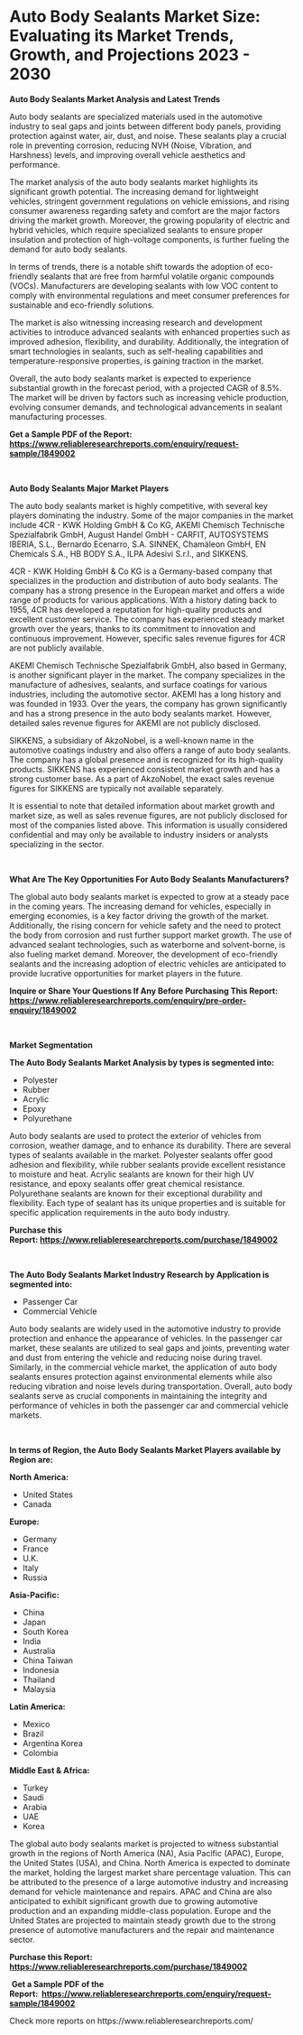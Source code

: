 <p><h1>Auto Body Sealants Market Size: Evaluating its Market Trends, Growth, and Projections 2023 - 2030</h1></p><p><strong>Auto Body Sealants Market Analysis and Latest Trends</strong></p>
<p><p>Auto body sealants are specialized materials used in the automotive industry to seal gaps and joints between different body panels, providing protection against water, air, dust, and noise. These sealants play a crucial role in preventing corrosion, reducing NVH (Noise, Vibration, and Harshness) levels, and improving overall vehicle aesthetics and performance.</p><p>The market analysis of the auto body sealants market highlights its significant growth potential. The increasing demand for lightweight vehicles, stringent government regulations on vehicle emissions, and rising consumer awareness regarding safety and comfort are the major factors driving the market growth. Moreover, the growing popularity of electric and hybrid vehicles, which require specialized sealants to ensure proper insulation and protection of high-voltage components, is further fueling the demand for auto body sealants.</p><p>In terms of trends, there is a notable shift towards the adoption of eco-friendly sealants that are free from harmful volatile organic compounds (VOCs). Manufacturers are developing sealants with low VOC content to comply with environmental regulations and meet consumer preferences for sustainable and eco-friendly solutions.</p><p>The market is also witnessing increasing research and development activities to introduce advanced sealants with enhanced properties such as improved adhesion, flexibility, and durability. Additionally, the integration of smart technologies in sealants, such as self-healing capabilities and temperature-responsive properties, is gaining traction in the market.</p><p>Overall, the auto body sealants market is expected to experience substantial growth in the forecast period, with a projected CAGR of 8.5%. The market will be driven by factors such as increasing vehicle production, evolving consumer demands, and technological advancements in sealant manufacturing processes.</p></p>
<p><strong>Get a Sample PDF of the Report:&nbsp; <a href="https://www.reliableresearchreports.com/enquiry/request-sample/1849002">https://www.reliableresearchreports.com/enquiry/request-sample/1849002</a></strong></p>
<p>&nbsp;</p>
<p><strong>Auto Body Sealants Major Market Players</strong></p>
<p><p>The auto body sealants market is highly competitive, with several key players dominating the industry. Some of the major companies in the market include 4CR - KWK Holding GmbH & Co KG, AKEMI Chemisch Technische Spezialfabrik GmbH, August Handel GmbH - CARFIT, AUTOSYSTEMS IBERIA, S.L., Bernardo Ecenarro, S.A. SINNEK, Chamäleon GmbH, EN Chemicals S.A., HB BODY S.A., ILPA Adesivi S.r.l., and SIKKENS.</p><p>4CR - KWK Holding GmbH & Co KG is a Germany-based company that specializes in the production and distribution of auto body sealants. The company has a strong presence in the European market and offers a wide range of products for various applications. With a history dating back to 1955, 4CR has developed a reputation for high-quality products and excellent customer service. The company has experienced steady market growth over the years, thanks to its commitment to innovation and continuous improvement. However, specific sales revenue figures for 4CR are not publicly available.</p><p>AKEMI Chemisch Technische Spezialfabrik GmbH, also based in Germany, is another significant player in the market. The company specializes in the manufacture of adhesives, sealants, and surface coatings for various industries, including the automotive sector. AKEMI has a long history and was founded in 1933. Over the years, the company has grown significantly and has a strong presence in the auto body sealants market. However, detailed sales revenue figures for AKEMI are not publicly disclosed.</p><p>SIKKENS, a subsidiary of AkzoNobel, is a well-known name in the automotive coatings industry and also offers a range of auto body sealants. The company has a global presence and is recognized for its high-quality products. SIKKENS has experienced consistent market growth and has a strong customer base. As a part of AkzoNobel, the exact sales revenue figures for SIKKENS are typically not available separately.</p><p>It is essential to note that detailed information about market growth and market size, as well as sales revenue figures, are not publicly disclosed for most of the companies listed above. This information is usually considered confidential and may only be available to industry insiders or analysts specializing in the sector.</p></p>
<p>&nbsp;</p>
<p><strong>What Are The Key Opportunities For Auto Body Sealants Manufacturers?</strong></p>
<p><p>The global auto body sealants market is expected to grow at a steady pace in the coming years. The increasing demand for vehicles, especially in emerging economies, is a key factor driving the growth of the market. Additionally, the rising concern for vehicle safety and the need to protect the body from corrosion and rust further support market growth. The use of advanced sealant technologies, such as waterborne and solvent-borne, is also fueling market demand. Moreover, the development of eco-friendly sealants and the increasing adoption of electric vehicles are anticipated to provide lucrative opportunities for market players in the future.</p></p>
<p><strong>Inquire or Share Your Questions If Any Before Purchasing This Report: <a href="https://www.reliableresearchreports.com/enquiry/pre-order-enquiry/1849002">https://www.reliableresearchreports.com/enquiry/pre-order-enquiry/1849002</a></strong></p>
<p>&nbsp;</p>
<p><strong>Market Segmentation</strong></p>
<p><strong>The Auto Body Sealants Market Analysis by types is segmented into:</strong></p>
<p><ul><li>Polyester</li><li>Rubber</li><li>Acrylic</li><li>Epoxy</li><li>Polyurethane</li></ul></p>
<p><p>Auto body sealants are used to protect the exterior of vehicles from corrosion, weather damage, and to enhance its durability. There are several types of sealants available in the market. Polyester sealants offer good adhesion and flexibility, while rubber sealants provide excellent resistance to moisture and heat. Acrylic sealants are known for their high UV resistance, and epoxy sealants offer great chemical resistance. Polyurethane sealants are known for their exceptional durability and flexibility. Each type of sealant has its unique properties and is suitable for specific application requirements in the auto body industry.</p></p>
<p><strong>Purchase this Report:&nbsp;<a href="https://www.reliableresearchreports.com/purchase/1849002">https://www.reliableresearchreports.com/purchase/1849002</a></strong></p>
<p>&nbsp;</p>
<p><strong>The Auto Body Sealants Market Industry Research by Application is segmented into:</strong></p>
<p><ul><li>Passenger Car</li><li>Commercial Vehicle</li></ul></p>
<p><p>Auto body sealants are widely used in the automotive industry to provide protection and enhance the appearance of vehicles. In the passenger car market, these sealants are utilized to seal gaps and joints, preventing water and dust from entering the vehicle and reducing noise during travel. Similarly, in the commercial vehicle market, the application of auto body sealants ensures protection against environmental elements while also reducing vibration and noise levels during transportation. Overall, auto body sealants serve as crucial components in maintaining the integrity and performance of vehicles in both the passenger car and commercial vehicle markets.</p></p>
<p>&nbsp;</p>
<p><strong>In terms of Region, the Auto Body Sealants Market Players available by Region are:</strong></p>
<p>
    <p> <strong> North America: </strong>
        <ul>
            <li>United States</li>
            <li>Canada</li>
        </ul>
        </p> 
    <p> <strong> Europe: </strong>
        <ul>
            <li>Germany</li>
            <li>France</li>
            <li>U.K.</li>
            <li>Italy</li>
            <li>Russia</li>
        </ul>
        </p> 
    <p> <strong> Asia-Pacific: </strong>
        <ul>
            <li>China</li>
            <li>Japan</li>
            <li>South Korea</li>
            <li>India</li>
            <li>Australia</li>
            <li>China Taiwan</li>
            <li>Indonesia</li>
            <li>Thailand</li>
            <li>Malaysia</li>
        </ul>
        </p> 
    <p> <strong> Latin America: </strong>
        <ul>
            <li>Mexico</li>
            <li>Brazil</li>
            <li>Argentina Korea</li>
            <li>Colombia</li>
        </ul>
        </p> 
    <p> <strong> Middle East & Africa: </strong>
        <ul>
            <li>Turkey</li>
            <li>Saudi</li>
            <li>Arabia</li>
            <li>UAE</li>
            <li>Korea</li>
        </ul>
    </p>
    </p>
<p><p>The global auto body sealants market is projected to witness substantial growth in the regions of North America (NA), Asia Pacific (APAC), Europe, the United States (USA), and China. North America is expected to dominate the market, holding the largest market share percentage valuation. This can be attributed to the presence of a large automotive industry and increasing demand for vehicle maintenance and repairs. APAC and China are also anticipated to exhibit significant growth due to growing automotive production and an expanding middle-class population. Europe and the United States are projected to maintain steady growth due to the strong presence of automotive manufacturers and the repair and maintenance sector.</p></p>
<p><strong>Purchase this Report: <a href="https://www.reliableresearchreports.com/purchase/1849002">https://www.reliableresearchreports.com/purchase/1849002</a></strong></p>
<p>&nbsp;<strong>Get a Sample PDF of the Report:&nbsp;&nbsp;<a href="https://www.reliableresearchreports.com/enquiry/request-sample/1849002">https://www.reliableresearchreports.com/enquiry/request-sample/1849002</a></strong></p>
<p><strong></strong></p>
<p>Check more reports on https://www.reliableresearchreports.com/</p>